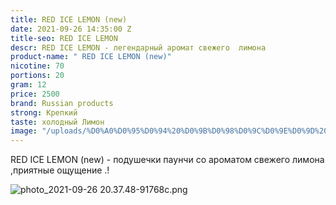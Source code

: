 ```yaml
---
title: RED ICE LEMON (new)
date: 2021-09-26 14:35:00 Z
title-seo: RED ICE LEMON
descr: RED ICE LEMON - легендарный аромат свежего  лимона
product-name: " RED ICE LEMON (new)"
nicotine: 70
portions: 20
gram: 12
price: 2500
brand: Russian products
strong: Крепкий
taste: холодный Лимон
image: "/uploads/%D0%A0%D0%95%D0%94%20%D0%9B%D0%98%D0%9C%D0%9E%D0%9D%20.png"
---
```


RED ICE LEMON (new) - подушечки паунчи со ароматом свежего лимона ,приятные ощущение .!


![photo_2021-09-26 20.37.48-91768c.png](/uploads/photo_2021-09-26%2020.37.48-91768c.png)